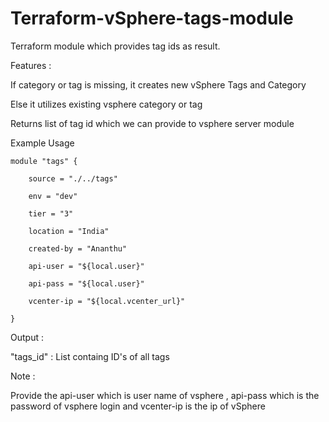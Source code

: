 # Terraform-vSphere-tags-module


Terraform module which provides tag ids as result.

Features : 

If category or tag is missing, it creates new vSphere Tags and Category 

Else it utilizes existing vsphere category or tag 

Returns list of tag id which we can provide to vsphere server module





Example Usage

```
module "tags" {

    source = "./../tags"

    env = "dev"

    tier = "3"

    location = "India"

    created-by = "Ananthu"

    api-user = "${local.user}" 

    api-pass = "${local.user}"

    vcenter-ip = "${local.vcenter_url}" 

}
```

Output :

"tags_id" : List containg ID's of all tags 


Note : 


Provide the api-user which is user name of vsphere , api-pass which is the password of vsphere login and vcenter-ip is the ip of vSphere 
